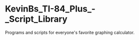 # KevinBs_TI-84_Plus_-_Script_Library
 Programs and scripts for everyone's favorite graphing calculator. 
